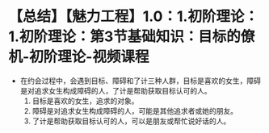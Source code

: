 # 【总结】【魅力工程】1.0：1.初阶理论：1.初阶理论：第3节基础知识：目标的僚机-初阶理论-视频课程

-   在约会过程中，会遇到目标、障碍和了计三种人群，目标是喜欢的女生，障碍是对追求女生构成障碍的人，了计是帮助获取目标认可的人。
    1.  目标是喜欢的女生，追求的对象。
    2.  障碍是对追求女生构成障碍的人，可能是其他追求者或她的朋友。
    3.  了计是帮助获取目标认可的人，可以是朋友或帮忙说好话的人。